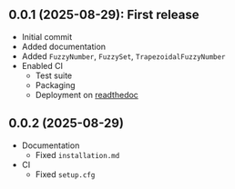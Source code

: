 ## 0.0.1 (2025-08-29): First release

* Initial commit
* Added documentation
* Added `FuzzyNumber`, `FuzzySet`, `TrapezoidalFuzzyNumber`
* Enabled CI
  * Test suite
  * Packaging
  * Deployment on [readthedoc](https://app.readthedocs.org/)

## 0.0.2 (2025-08-29)

* Documentation
  * Fixed `installation.md`
* CI
  * Fixed `setup.cfg`
